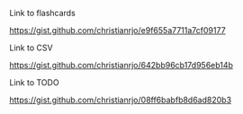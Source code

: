 Link to flashcards

https://gist.github.com/christianrjo/e9f655a7711a7cf09177


Link to CSV

https://gist.github.com/christianrjo/642bb96cb17d956eb14b


Link to TODO

https://gist.github.com/christianrjo/08ff6babfb8d6ad820b3
